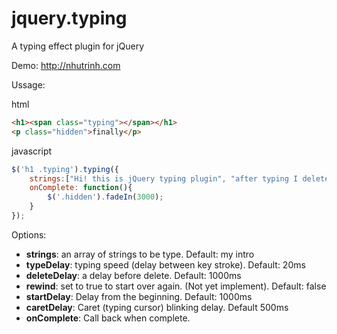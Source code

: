 # jquery.typing
A typing effect plugin for jQuery

Demo: http://nhutrinh.com

Ussage:

html
```html
<h1><span class="typing"></span></h1>
<p class="hidden">finally</p>
```
javascript
```javascript
$('h1 .typing').typing({
    strings:["Hi! this is jQuery typing plugin", "after typing I delete", "then I type again."],
    onComplete: function(){
        $('.hidden').fadeIn(3000);
    }
});
```
Options:

 - **strings**: an array of strings to be type. Default: my intro
 - **typeDelay**: typing speed (delay between key stroke). Default: 20ms
 - **deleteDelay**: a delay before delete. Default: 1000ms
 - **rewind**: set to true to start over again. (Not yet implement). Default: false
 - **startDelay**: Delay from the beginning. Default: 1000ms
 - **caretDelay**: Caret (typing cursor) blinking delay. Default 500ms
 - **onComplete**: Call back when complete.



